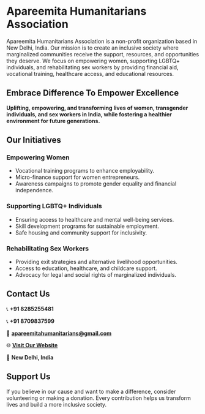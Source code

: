 # Apareemita Humanitarians Association

Apareemita Humanitarians Association is a non-profit organization based in New Delhi, India. Our mission is to create an inclusive society where marginalized communities receive the support, resources, and opportunities they deserve. We focus on empowering women, supporting LGBTQ+ individuals, and rehabilitating sex workers by providing financial aid, vocational training, healthcare access, and educational resources.

## Embrace Difference To Empower Excellence

**Uplifting, empowering, and transforming lives of women, transgender individuals, and sex workers in India, while fostering a healthier environment for future generations.**

## Our Initiatives

### **Empowering Women**
- Vocational training programs to enhance employability.
- Micro-finance support for women entrepreneurs.
- Awareness campaigns to promote gender equality and financial independence.

### **Supporting LGBTQ+ Individuals**
- Ensuring access to healthcare and mental well-being services.
- Skill development programs for sustainable employment.
- Safe housing and community support for inclusivity.

### **Rehabilitating Sex Workers**
- Providing exit strategies and alternative livelihood opportunities.
- Access to education, healthcare, and childcare support.
- Advocacy for legal and social rights of marginalized individuals.

## Contact Us
📞 **+91 8285255481**  

📞 **+91 8709837599**  

📧 **apareemitahumanitarians@gmail.com**  

🌐 [**Visit Our Website**](https://apareemita.netlify.app)

📍 **New Delhi, India**

## Support Us
If you believe in our cause and want to make a difference, consider volunteering or making a donation. Every contribution helps us transform lives and build a more inclusive society.

